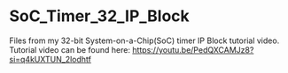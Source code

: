 # SoC_Timer_32_IP_Block
Files from my 32-bit System-on-a-Chip(SoC) timer IP Block tutorial video.
Tutorial video can be found here: https://youtu.be/PedQXCAMJz8?si=q4kUXTUN_2lodhtf
